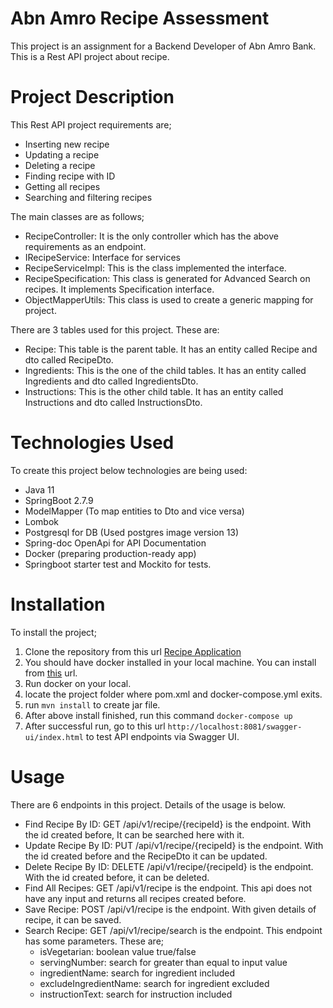 # Abn Amro Recipe Assessment

This project is an assignment for a Backend Developer of Abn Amro Bank. This is a Rest API project about recipe. 

# Project Description
This Rest API project requirements are;
- Inserting new recipe
- Updating a recipe
- Deleting a recipe
- Finding recipe with ID
- Getting all recipes
- Searching and filtering recipes

The main classes are as follows;
* RecipeController: It is the only controller which has the above requirements as an endpoint.
* IRecipeService: Interface for services
* RecipeServiceImpl: This is the class implemented the interface.
* RecipeSpecification: This class is generated for Advanced Search on recipes. It implements Specification interface.
* ObjectMapperUtils: This class is used to create a generic mapping for project.

There are 3 tables used for this project. These are:
* Recipe: This table is the parent table. It has an entity called Recipe and dto called RecipeDto.
* Ingredients: This is the one of the child tables. It has an entity called Ingredients and dto called IngredientsDto.
* Instructions: This is the other child table. It has an entity called Instructions and dto called InstructionsDto.

# Technologies Used

To create this project below technologies are being used:

- Java 11
- SpringBoot 2.7.9
- ModelMapper (To map entities to Dto and vice versa)
- Lombok
- Postgresql for DB (Used postgres image version 13)
- Spring-doc OpenApi for API Documentation
- Docker (preparing production-ready app)
- Springboot starter test and Mockito for tests.

# Installation

To install the project;
1. Clone the repository from this url [Recipe Application](https://github.com/polatskiDev/abn_recipe)
2. You should have docker installed in your local machine. You can install from [this](https://docs.docker.com/get-docker/) url.
3. Run docker on your local.
4. locate the project folder where pom.xml and docker-compose.yml exits.
5. run `mvn install` to create jar file.
6. After above install finished, run this command `docker-compose up`
7. After successful run, go to this url `http://localhost:8081/swagger-ui/index.html` to test API endpoints via Swagger UI.

# Usage
There are 6 endpoints in this project. Details of the usage is below.

* Find Recipe By ID: GET /api/v1/recipe/{recipeId} is the endpoint. With the id created before, It can be searched here with it.
* Update Recipe By ID: PUT /api/v1/recipe/{recipeId} is the endpoint. With the id created before and the RecipeDto it can be updated.
* Delete Recipe By ID: DELETE /api/v1/recipe/{recipeId} is the endpoint. With the id created before, it can be deleted.
* Find All Recipes: GET /api/v1/recipe is the endpoint. This api does not have any input and returns all recipes created before.
* Save Recipe: POST /api/v1/recipe is the endpoint. With given details of recipe, it can be saved.
* Search Recipe: GET /api/v1/recipe/search is the endpoint. This endpoint has some parameters. These are;
  * isVegetarian: boolean value true/false
  * servingNumber: search for greater than equal to input value
  * ingredientName: search for ingredient included
  * excludeIngredientName: search for ingredient excluded
  * instructionText: search for instruction included
